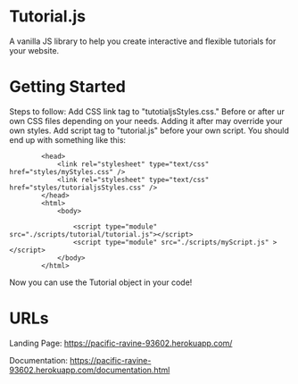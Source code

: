 # Tutorial.js

A vanilla JS library to help you create interactive and flexible tutorials for your website.

# Getting Started
Steps to follow:
Add CSS link tag to "tutotialjsStyles.css." Before or after ur own CSS files depending on your needs. Adding it after may override your own styles.
Add script tag to "tutorial.js" before your own script. You should end up with something like this:

<!DOCTYPE html>
            <head>
                <link rel="stylesheet" type="text/css" href="styles/myStyles.css" />
                <link rel="stylesheet" type="text/css" href="styles/tutorialjsStyles.css" />
            </head>
            <html>
                <body>
                
                    <script type="module" src="./scripts/tutorial/tutorial.js"></script>
                    <script type="module" src="./scripts/myScript.js" ></script>
                </body>
            </html>
            

Now you can use the Tutorial object in your code!

# URLs
Landing Page: https://pacific-ravine-93602.herokuapp.com/

Documentation: https://pacific-ravine-93602.herokuapp.com/documentation.html
